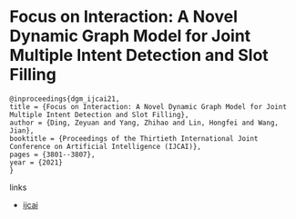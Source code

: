 # Focus on Interaction: A Novel Dynamic Graph Model for Joint Multiple Intent Detection and Slot Filling

```
@inproceedings{dgm_ijcai21,
title = {Focus on Interaction: A Novel Dynamic Graph Model for Joint Multiple Intent Detection and Slot Filling},
author = {Ding, Zeyuan and Yang, Zhihao and Lin, Hongfei and Wang, Jian},
booktitle = {Proceedings of the Thirtieth International Joint Conference on Artificial Intelligence (IJCAI)},
pages = {3801--3807},
year = {2021}
}
```

links
- [ijcai](https://www.ijcai.org/Proceedings/2021/523)

